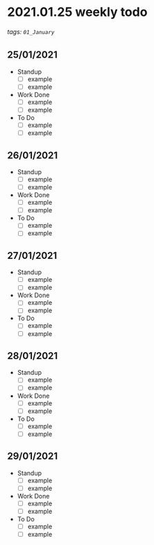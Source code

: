 # 2021.01.25 weekly todo
###### tags: `01_January`

## 25/01/2021
* Standup
    - [ ] example
    - [ ] example
* Work Done
    - [ ] example
    - [ ] example
* To Do
    - [ ] example
    - [ ] example

## 26/01/2021
* Standup
    - [ ] example
    - [ ] example
* Work Done
    - [ ] example
    - [ ] example
* To Do
    - [ ] example
    - [ ] example

## 27/01/2021
* Standup
    - [ ] example
    - [ ] example
* Work Done
    - [ ] example
    - [ ] example
* To Do
    - [ ] example
    - [ ] example

## 28/01/2021
* Standup
    - [ ] example
    - [ ] example
* Work Done
    - [ ] example
    - [ ] example
* To Do
    - [ ] example
    - [ ] example

## 29/01/2021
* Standup
    - [ ] example
    - [ ] example
* Work Done
    - [ ] example
    - [ ] example
* To Do
    - [ ] example
    - [ ] example